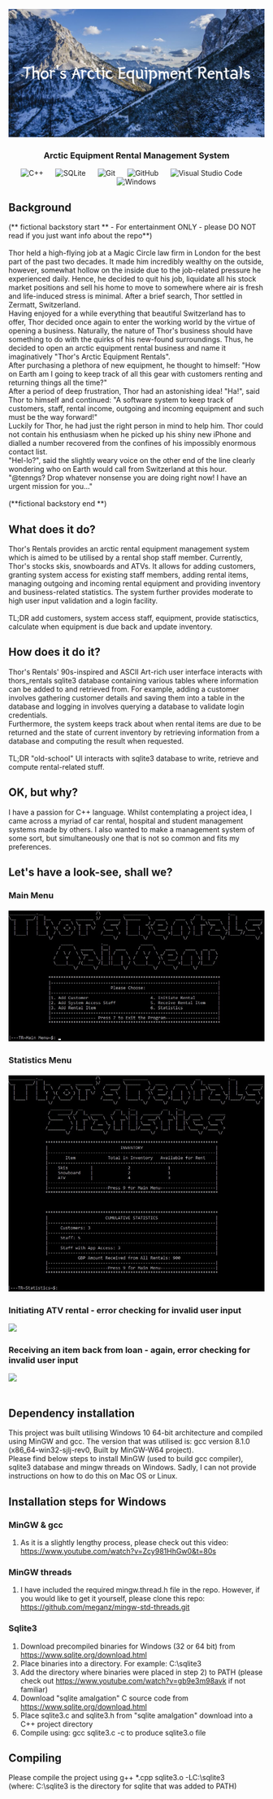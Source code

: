![](Images/Thor's_Arctic_Equipment_Rentals.png)
 <div align="center">

 <h3> Arctic Equipment Rental Management System<br>
 
 </div>
 
 <div align="center">
 
![C++](https://img.shields.io/badge/c++-%2300599C.svg?style=for-the-badge&logo=c%2B%2B&logoColor=white) &nbsp;&nbsp;&nbsp;&nbsp; ![SQLite](https://img.shields.io/badge/sqlite-%2307405e.svg?style=for-the-badge&logo=sqlite&logoColor=white) &nbsp;&nbsp;&nbsp;&nbsp; ![Git](https://img.shields.io/badge/git-%23F05033.svg?style=for-the-badge&logo=git&logoColor=white) &nbsp;&nbsp;&nbsp;&nbsp; ![GitHub](https://img.shields.io/badge/github-%23121011.svg?style=for-the-badge&logo=github&logoColor=white) &nbsp;&nbsp;&nbsp;&nbsp;    ![Visual Studio Code](https://img.shields.io/badge/Visual%20Studio%20Code-0078d7.svg?style=for-the-badge&logo=visual-studio-code&logoColor=white)  &nbsp;&nbsp;&nbsp;&nbsp;    ![Windows](https://img.shields.io/badge/Windows-0078D6?style=for-the-badge&logo=windows&logoColor=white)

</div>

## Background
(** fictional backstory start ** - For entertainment ONLY - please DO NOT read if you just want info about the repo**)<br>
<br>
Thor held a high-flying job at a Magic Circle law firm in London for the best part of the past two decades. It made him incredibly wealthy on the outside, however, somewhat hollow on the inside due to the job-related pressure he experienced daily. Hence, he decided to quit his job, liquidate all his stock market positions and sell his home to move to somewhere where air is fresh and life-induced stress is minimal. After a brief search, Thor settled in Zermatt, Switzerland.<br>
Having enjoyed for a while everything that beautiful Switzerland has to offer, Thor decided once again to enter the working world by the virtue of opening a business. Naturally, the nature of Thor's business should have something to do with the quirks of his new-found surroundings. Thus, he decided to open an arctic equipment rental business and name it imaginatively "Thor's Arctic Equipment Rentals".<br>After purchasing a plethora of new equipment, he thought to himself: "How on Earth am I going to keep track of all this gear with customers renting and returning things all the time?" <br>
After a period of deep frustration, Thor had an astonishing idea! "Ha!", said Thor to himself and continued: "A software system to keep track of customers, staff, rental income, outgoing and incoming equipment and such must be the way forward!"<br>
Luckily for Thor, he had just the right person in mind to help him. Thor could not contain his enthusiasm when he picked up his shiny new iPhone and dialled a number recovered from the confines of his impossibly enormous contact list.<BR>
"Hel-lo?", said the slightly weary voice on the other end of the line clearly wondering who on Earth would call from Switzerland at this hour.<br> "@tenngs? Drop whatever nonsense you are doing right now! I have an urgent mission for you..." <br><br>
(**fictional backstory end **)

## What does it do?
Thor's Rentals provides an arctic rental equipment management system which is aimed to be utilised by a rental shop staff member. Currently, Thor's stocks skis, snowboards and ATVs. It allows for adding customers, granting system access for existing staff members, adding rental items, managing outgoing and incoming rental equipment and providing inventory and business-related statistics. The system further provides moderate to high user input validation and a login facility.<br><br>
TL;DR add customers, system access staff, equipment, provide statisctics, calculate when equipment is due back and update inventory.

## How does it do it?
Thor's Rentals' 90s-inspired and ASCII Art-rich user interface interacts with thors_rentals sqlite3 database containing various tables where information can be added to and retrieved from. For example, adding a customer involves gathering customer details and saving them into a table in the database and logging in involves querying a database to validate login credentials.<br>
Furthermore, the system keeps track about when rental items are due to be returned and the state of current inventory by retrieving information from a database and computing the result when requested.<br><br>
TL;DR "old-school" UI interacts with sqlite3 database to write, retrieve and compute rental-related stuff.

## OK, but why?
I have a passion for C++ language. Whilst contemplating a project idea, I came across a myriad of car rental, hospital and student management systems made by others. I also wanted to make a management system of some sort, but simultaneously one that is not so common and fits my preferences.

## Let's have a look-see, shall we?

### Main Menu<br><br> ![](Images/thors-main-menu.jpg)<br>

### Statistics Menu<br><br> ![](Images/thors-stats.jpg)<br>


### Initiating ATV rental - error checking for invalid user input<br>
![](Images/thors-init-rental.gif)

### Receiving an item back from loan - again, error checking for invalid user input<br>
![](Images/thors-receive-item.gif)<br><br>

## Dependency installation
This project was built utilising Windows 10 64-bit architecture and compiled using MinGW and gcc. The version that was utilised is: gcc version 8.1.0 (x86_64-win32-sjlj-rev0, Built by MinGW-W64 project).<br>
Please find below steps to install MinGW (used to build gcc compiler), sqlite3 database and mingw threads on Windows. Sadly, I can not provide instructions on how to do this on Mac OS or Linux. <br>   

## Installation steps for Windows<br>
### MinGW & gcc
1) As it is a slightly lengthy process, please check out this video: https://www.youtube.com/watch?v=Zcy981HhGw0&t=80s<br>
### MinGW threads
1) I have included the required mingw.thread.h file in the repo. However, if you would like to get it yourself, please clone this repo: https://github.com/meganz/mingw-std-threads.git
### Sqlite3 
1) Download precompiled binaries for Windows (32 or 64 bit) from https://www.sqlite.org/download.html
2) Place binaries into a directory. For example: C:\sqlite3
3) Add the directory where binaries were placed in step 2) to PATH (please check out https://www.youtube.com/watch?v=gb9e3m98avk if not familiar)
4) Download "sqlite amalgation" C source code from  https://www.sqlite.org/download.html
5) Place sqlite3.c and sqlite3.h from "sqlite amalgation" download into a C++ project directory
6) Compile using: gcc sqlite3.c -c to produce sqlite3.o file

## Compiling
Please compile the project using g++ *.cpp sqlite3.o -LC:\sqlite3<br>
(where: C:\sqlite3 is the directory for sqlite that
was added to PATH)

 




